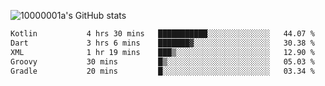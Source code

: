![10000001a's GitHub stats](https://github-readme-stats.vercel.app/api?username=10000001a&show_icons=true&theme=onedark&count_private=true)

<!-- [![Top Langs](https://github-readme-stats.vercel.app/api/top-langs/?username=10000001a&layout=compact&theme=onedark&langs_count=5)](https://github.com/anuraghazra/github-readme-stats) -->
<!--
**10000001a/10000001a** is a ✨ _special_ ✨ repository because its `README.md` (this file) appears on your GitHub profile.

Here are some ideas to get you started:

- 🔭 I’m currently working on ...
- 🌱 I’m currently learning ...
- 👯 I’m looking to collaborate on ...
- 🤔 I’m looking for help with ...
- 💬 Ask me about ...
- 📫 How to reach me: ...
- 😄 Pronouns: ...
- ⚡ Fun fact: ...
-->

<!--START_SECTION:waka-->

```txt
Kotlin           4 hrs 30 mins   ███████████░░░░░░░░░░░░░░   44.07 %
Dart             3 hrs 6 mins    ███████▓░░░░░░░░░░░░░░░░░   30.38 %
XML              1 hr 19 mins    ███▒░░░░░░░░░░░░░░░░░░░░░   12.90 %
Groovy           30 mins         █▒░░░░░░░░░░░░░░░░░░░░░░░   05.03 %
Gradle           20 mins         █░░░░░░░░░░░░░░░░░░░░░░░░   03.34 %
```

<!--END_SECTION:waka-->
